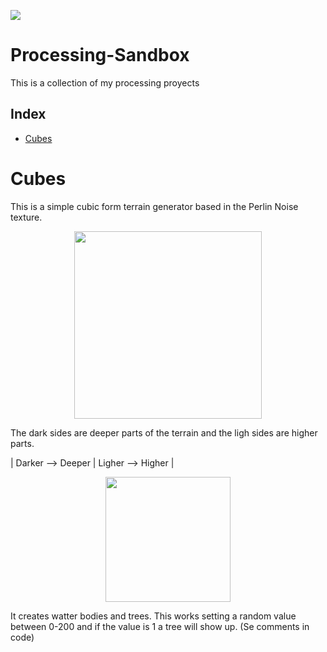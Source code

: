 <p align="left">
<img src="https://img.shields.io/badge/STATUS-IN%20DEVELOPMENT-green">
</p>

# Processing-Sandbox

This is a collection of my processing proyects 

## Index
   * [Cubes](#Cubes)
   
# Cubes
This is a simple cubic form terrain generator based in the Perlin Noise texture.

<p align="center">
    <img width="300" height="300" src="https://user-images.githubusercontent.com/92734840/200025988-b6d5b589-a744-40bf-aa7f-7e32eb7557b8.gif">
</p>

The dark sides are deeper parts of the terrain and the ligh sides are higher parts. 

<h>| Darker --> Deeper | Ligher --> Higher |  </h>

<p align="center">
    <img width="200" height="200" src="https://upload.wikimedia.org/wikipedia/commons/8/8b/PerlinNoise2d.png">
</p>

It creates watter bodies and trees. This works setting a random value between 0-200 and if the value is 1 a tree will show up. (Se comments in code)



